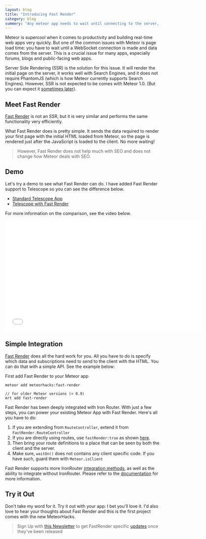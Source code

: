 ```yaml
---
layout: blog
title: "Introducing Fast Render"
category: blog
summery: "Any meteor app needs to wait until connecting to the server, before rendering something relevant to the user. Fast Render cleverly solves that issue."
---
```


Meteor is supercool when it comes to productivity and building real-time web apps very quickly. But one of the common issues with Meteor is page load time: you have to wait until a WebSocket connection is made and data comes from the server. This is a crucial issue for many apps, especially forums, blogs and public-facing web apps.

Server Side Rendering (SSR) is the solution for this issue.  It will render the initial page on the server, it works well with Search Engines, and it does not require PhantomJS  (which is how Meteor currently supports Search Engines). However, SSR is not expected to be comes with Meteor 1.0. (But you can expect it [sometimes later](https://trello.com/c/Lz07fBAm/7-server-side-rendering)).

## Meet Fast Render

[Fast Render](http://meteorhacks.com/fast-render) is not an SSR, but it is very similar and performs the same functionality very efficiently. 

What Fast Render does is pretty simple. It sends the data required to render your first page with the initial HTML loaded from Meteor, so the page is rendered just after the JavaScript is loaded to the client. No more waiting! 

> However, Fast Render does not help much with SEO and does not change how Meteor deals with SEO.  

## Demo

Let's try a demo to see what Fast Render can do. I have added Fast Render support to Telescope so you can see the difference below. 

* [Standard Telescope App](http://oridinary-telescope.meteor.com/)
* [Telescope with Fast Render](http://fast-render-telescope.meteor.com/)

For more information on the comparison, see the video below. 

<iframe width="640" height="360" src="//www.youtube.com/embed/mGcE6UVOqPk?rel=0" frameborder="0" allowfullscreen="1">
</iframe>

## Simple Integration

[Fast Render](http://meteorhacks.com/fast-render) does all the hard work for you. All you have to do is specify which   data and subscriptions need to send to the client with the HTML. You can do that with a simple API. See the example below:

First add Fast Render to your Meteor app

    meteor add meteorhacks:fast-render

    // for older Meteor versions (< 0.9) 
    mrt add fast-render
    	
Fast Render has been deeply integrated with Iron Router. With just a few steps, you can power your existing Meteor App with Fast Render. Here's all you have to do: 

1. If you are extending from `RouteController`, extend it from `FastRender.RouteController`
2. If you are directly using routes, use `fastRender:true` as shown [here](/fast-render/iron-router-support/#option_1_if_you_are_using_waiton). 
3. Then bring your route definitions to a place that can be seen by both the client and the server. 
4. Make sure, `waitOn()` does not contains any client specific code. If you have such, guard them with `Meteor.isClient`

Fast Render supports more IronRouter [integration methods](/fast-render/iron-router-support/), as well as the ability to integrate without IronRouter. Please refer to the [documentation](http://meteorhacks.com/fast-render) for more information.

## Try it Out

Don't take my word for it. Try it out with your app: I bet you'll love it. I'd also love to hear your thoughts about Fast Render and this is the first project comes with the new MeteorHacks.

> Sign Up with [this Newsletter](http://mad.ly/signups/98366/join) to get FastRender specific [updates](http://mad.ly/signups/98366/join) once they've been released

